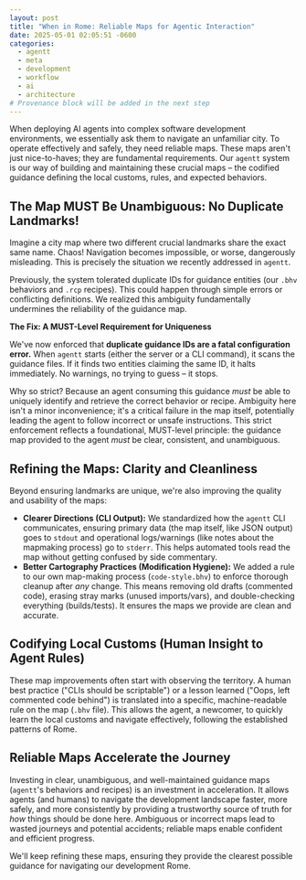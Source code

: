 ```yaml
---
layout: post
title: "When in Rome: Reliable Maps for Agentic Interaction"
date: 2025-05-01 02:05:51 -0600
categories:
  - agentt
  - meta
  - development
  - workflow
  - ai
  - architecture
# Provenance block will be added in the next step
---
```


When deploying AI agents into complex software development environments, we essentially ask them to navigate an unfamiliar city. To operate effectively and safely, they need reliable maps. These maps aren't just nice-to-haves; they are fundamental requirements. Our `agentt` system is our way of building and maintaining these crucial maps – the codified guidance defining the local customs, rules, and expected behaviors.

## The Map MUST Be Unambiguous: No Duplicate Landmarks!

Imagine a city map where two different crucial landmarks share the exact same name. Chaos! Navigation becomes impossible, or worse, dangerously misleading. This is precisely the situation we recently addressed in `agentt`.

Previously, the system tolerated duplicate IDs for guidance entities (our `.bhv` behaviors and `.rcp` recipes). This could happen through simple errors or conflicting definitions. We realized this ambiguity fundamentally undermines the reliability of the guidance map.

**The Fix: A MUST-Level Requirement for Uniqueness**

We've now enforced that **duplicate guidance IDs are a fatal configuration error.** When `agentt` starts (either the server or a CLI command), it scans the guidance files. If it finds two entities claiming the same ID, it halts immediately. No warnings, no trying to guess – it stops.

Why so strict? Because an agent consuming this guidance *must* be able to uniquely identify and retrieve the correct behavior or recipe. Ambiguity here isn't a minor inconvenience; it's a critical failure in the map itself, potentially leading the agent to follow incorrect or unsafe instructions. This strict enforcement reflects a foundational, MUST-level principle: the guidance map provided to the agent *must* be clear, consistent, and unambiguous.

## Refining the Maps: Clarity and Cleanliness

Beyond ensuring landmarks are unique, we're also improving the quality and usability of the maps:

*   **Clearer Directions (CLI Output):** We standardized how the `agentt` CLI communicates, ensuring primary data (the map itself, like JSON output) goes to `stdout` and operational logs/warnings (like notes about the mapmaking process) go to `stderr`. This helps automated tools read the map without getting confused by side commentary.
*   **Better Cartography Practices (Modification Hygiene):** We added a rule to our own map-making process (`code-style.bhv`) to enforce thorough cleanup after *any* change. This means removing old drafts (commented code), erasing stray marks (unused imports/vars), and double-checking everything (builds/tests). It ensures the maps we provide are clean and accurate.

## Codifying Local Customs (Human Insight to Agent Rules)

These map improvements often start with observing the territory. A human best practice ("CLIs should be scriptable") or a lesson learned ("Oops, left commented code behind") is translated into a specific, machine-readable rule on the map (`.bhv` file). This allows the agent, a newcomer, to quickly learn the local customs and navigate effectively, following the established patterns of Rome.

## Reliable Maps Accelerate the Journey

Investing in clear, unambiguous, and well-maintained guidance maps (`agentt`'s behaviors and recipes) is an investment in acceleration. It allows agents (and humans) to navigate the development landscape faster, more safely, and more consistently by providing a trustworthy source of truth for *how* things should be done here. Ambiguous or incorrect maps lead to wasted journeys and potential accidents; reliable maps enable confident and efficient progress.

We'll keep refining these maps, ensuring they provide the clearest possible guidance for navigating our development Rome.